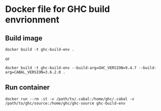 # Docker file for GHC build envrionment

## Build image

`docker build -t ghc-build-env .`

or

`docker build -t ghc-build-env --build-arg=GHC_VERSION=9.4.7 --build-arg=CABAL_VERSION=3.6.2.0 .`

## Run container

`docker run --rm -it -v /path/to/.cabal:/home/ghc/.cabal -v /path/to/ghc/source:/home/ghc/ghc-source ghc-build-env`
